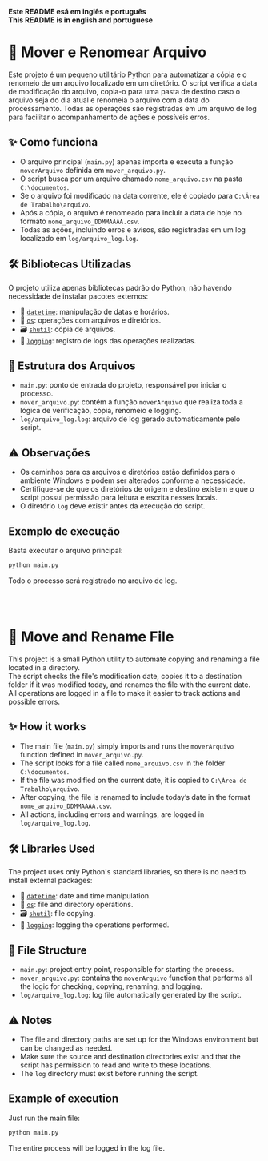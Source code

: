 <b>Este README esá em inglês e português<br></b>
<b>This README is in english and portuguese</b>

# 🚀 Mover e Renomear Arquivo

Este projeto é um pequeno utilitário Python para automatizar a cópia e o renomeio de um arquivo localizado em um diretório. 
O script verifica a data de modificação do arquivo, copia-o para uma pasta de destino caso o arquivo seja do dia atual e renomeia o arquivo com a data do processamento.
Todas as operações são registradas em um arquivo de log para facilitar o acompanhamento de ações e possíveis erros.

## ✨ Como funciona

- O arquivo principal (`main.py`) apenas importa e executa a função `moverArquivo` definida em `mover_arquivo.py`.
- O script busca por um arquivo chamado `nome_arquivo.csv` na pasta `C:\documentos`.
- Se o arquivo foi modificado na data corrente, ele é copiado para `C:\Área de Trabalho\arquivo`.
- Após a cópia, o arquivo é renomeado para incluir a data de hoje no formato `nome_arquivo_DDMMAAAA.csv`.
- Todas as ações, incluindo erros e avisos, são registradas em um log localizado em `log/arquivo_log.log`.

## 🛠️ Bibliotecas Utilizadas

O projeto utiliza apenas bibliotecas padrão do Python, não havendo necessidade de instalar pacotes externos:

- 📅 [`datetime`](https://docs.python.org/pt-br/3/library/datetime.html): manipulação de datas e horários.
- 📂 [`os`](https://docs.python.org/pt-br/3/library/os.html): operações com arquivos e diretórios.
- 🗃️ [`shutil`](https://docs.python.org/pt-br/3/library/shutil.html): cópia de arquivos.
- 📝 [`logging`](https://docs.python.org/pt-br/3/library/logging.html): registro de logs das operações realizadas.

##  📁 Estrutura dos Arquivos

- `main.py`: ponto de entrada do projeto, responsável por iniciar o processo.
- `mover_arquivo.py`: contém a função `moverArquivo` que realiza toda a lógica de verificação, cópia, renomeio e logging.
- `log/arquivo_log.log`: arquivo de log gerado automaticamente pelo script.

##  ⚠️ Observações

- Os caminhos para os arquivos e diretórios estão definidos para o ambiente Windows e podem ser alterados conforme a necessidade.
- Certifique-se de que os diretórios de origem e destino existem e que o script possui permissão para leitura e escrita nesses locais.
- O diretório `log` deve existir antes da execução do script.

## Exemplo de execução

Basta executar o arquivo principal:

```bash
python main.py
```

Todo o processo será registrado no arquivo de log.

<br>

<br>

# 🚀 Move and Rename File

This project is a small Python utility to automate copying and renaming a file located in a directory.  
The script checks the file's modification date, copies it to a destination folder if it was modified today, and renames the file with the current date.
All operations are logged in a file to make it easier to track actions and possible errors.

## ✨ How it works

- The main file (`main.py`) simply imports and runs the `moverArquivo` function defined in `mover_arquivo.py`.
- The script looks for a file called `nome_arquivo.csv` in the folder `C:\documentos`.
- If the file was modified on the current date, it is copied to `C:\Área de Trabalho\arquivo`.
- After copying, the file is renamed to include today’s date in the format `nome_arquivo_DDMMAAAA.csv`.
- All actions, including errors and warnings, are logged in `log/arquivo_log.log`.

## 🛠️ Libraries Used

The project uses only Python's standard libraries, so there is no need to install external packages:

- 📅 [`datetime`](https://docs.python.org/3/library/datetime.html): date and time manipulation.
- 📂 [`os`](https://docs.python.org/3/library/os.html): file and directory operations.
- 🗃️ [`shutil`](https://docs.python.org/3/library/shutil.html): file copying.
- 📝 [`logging`](https://docs.python.org/3/library/logging.html): logging the operations performed.

## 📁 File Structure

- `main.py`: project entry point, responsible for starting the process.
- `mover_arquivo.py`: contains the `moverArquivo` function that performs all the logic for checking, copying, renaming, and logging.
- `log/arquivo_log.log`: log file automatically generated by the script.

## ⚠️ Notes

- The file and directory paths are set up for the Windows environment but can be changed as needed.
- Make sure the source and destination directories exist and that the script has permission to read and write to these locations.
- The `log` directory must exist before running the script.

## Example of execution

Just run the main file:

```bash
python main.py
```

The entire process will be logged in the log file.

